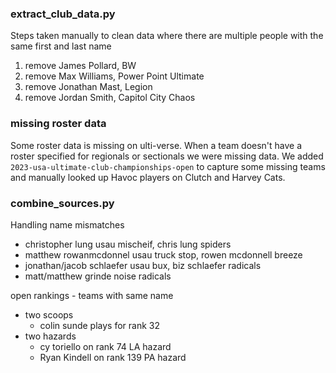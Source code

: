 
### extract_club_data.py
Steps taken manually to clean data where there are multiple people with the same first and last name

1. remove James Pollard, BW 
2. remove Max Williams, Power Point Ultimate
3. remove Jonathan Mast, Legion
4. remove Jordan Smith, Capitol City Chaos

### missing roster data
Some roster data is missing on ulti-verse. When a team doesn't have a roster specified for regionals or sectionals we were missing data. We added `2023-usa-ultimate-club-championships-open` to capture some missing teams and manually looked up Havoc players on Clutch and Harvey Cats.

### combine_sources.py
Handling name mismatches
- christopher lung usau mischeif, chris lung spiders
- matthew rowanmcdonnel usau truck stop, rowen mcdonnell breeze
- jonathan/jacob schlaefer usau bux, biz schlaefer radicals
- matt/matthew grinde noise radicals

open rankings - teams with same name
- two scoops
  - colin sunde plays for rank 32
- two hazards
  - cy toriello on rank 74 LA hazard
  - Ryan Kindell on rank 139 PA hazard
